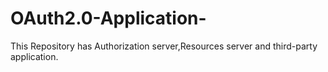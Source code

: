 # OAuth2.0-Application-
This Repository has Authorization server,Resources server and third-party application.
